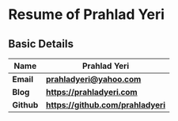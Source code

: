 # Resume of Prahlad Yeri

## Basic Details

| Name        | Prahlad Yeri					|
|-------------| ------------------------------- |
| **Email**       | **prahladyeri@yahoo.com**           |
| **Blog**        | **https://prahladyeri.com**         |
| **Github**      | **https://github.com/prahladyeri**  |
